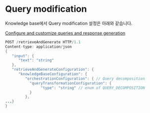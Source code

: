 # Query modification 

Knowledge base에서 Query modification 설정은 아래와 같습니다.

[Configure and customize queries and response generation](https://docs.aws.amazon.com/bedrock/latest/userguide/kb-test-config.html)

```java
POST /retrieveAndGenerate HTTP/1.1
Content-type: application/json
{
   "input": {
      "text": "string"
   },
   "retrieveAndGenerateConfiguration": {
      "knowledgeBaseConfiguration": {
         "orchestrationConfiguration": { // Query decomposition
           "queryTransformationConfiguration": {
                "type": "string" // enum of QUERY_DECOMPOSITION
           }
         },
...}
}
```

